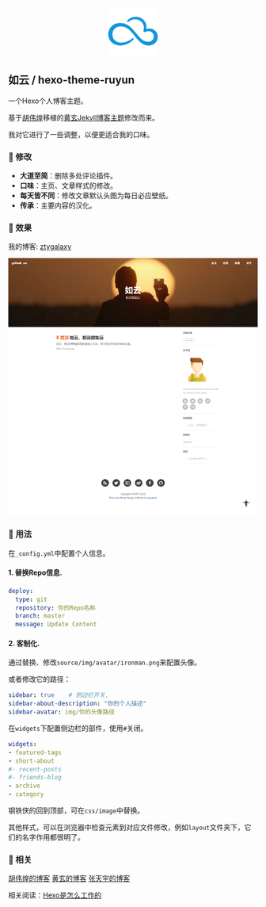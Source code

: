 <p align="center">
	<img src="source\img\logo_b.png" width="100px"/>
</p>

##  如云 / hexo-theme-ruyun

一个Hexo个人博客主题。

基于[胡伟煌](http://www.huweihuang.com/)移植的[黄玄Jekyll博客主题](https://github.com/Huxpro/huxpro.github.io)修改而来。

我对它进行了一些调整，以便更适合我的口味。

### 🎨 修改

- **大道至简**：删除多处评论插件。
- **口味**：主页、文章样式的修改。
- **每天皆不同**：修改文章默认头图为每日必应壁纸。
- **传承**：主要内容的汉化。

### 🌈 效果
我的博客: [ztygalaxy](https://ztygalaxy.github.io)

![demo](demo.png)

### 🔨 用法

在`_config.yml`中配置个人信息。

#### 1. 替换Repo信息.

```yml
deploy:
  type: git
  repository: 你的Repo名称
  branch: master
  message: Update Content
```

#### 2. 客制化.

通过替换、修改`source/img/avatar/ironman.png`来配置头像。

或者修改它的路径：

```yml
sidebar: true    # 侧边栏开关.
sidebar-about-description: "你的个人描述"
sidebar-avatar: img/你的头像路径
```

在`widgets`下配置侧边栏的部件，使用`#`关闭。

```yml
widgets:
- featured-tags
- short-about
#- recent-posts
#- friends-blog
- archive
- category
```

钢铁侠的回到顶部，可在`css/image`中替换。

其他样式，可以在浏览器中检查元素到对应文件修改，例如`layout`文件夹下，它们的名字作用都很明了。

### 👦 相关

[胡伟煌的博客](http://www.huweihuang.com/)    [黄玄的博客]( http://huangxuan.me/ )    [张天宇的博客](https://ztygalaxy.github.io)

相关阅读：[Hexo是怎么工作的](http://coderunthings.com/2017/08/20/howhexoworks/)